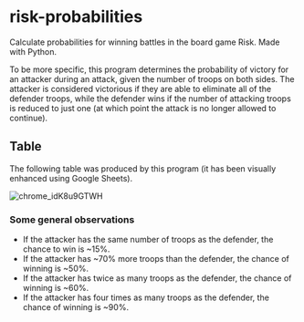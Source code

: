 # risk-probabilities

Calculate probabilities for winning battles in the board game Risk. Made with Python.

To be more specific, this program determines the probability of victory for an attacker during an attack, given the number of troops on both sides. The attacker is considered victorious if they are able to eliminate all of the defender troops, while the defender wins if the number of attacking troops is reduced to just one (at which point the attack is no longer allowed to continue).

## Table

The following table was produced by this program (it has been visually enhanced using Google Sheets).

![chrome_idK8u9GTWH](https://user-images.githubusercontent.com/45148959/205713119-838f5062-4c24-4e08-b244-4a85a97bd2e6.png)

### Some general observations
- If the attacker has the same number of troops as the defender, the chance to win is ~15%.
- If the attacker has ~70% more troops than the defender, the chance of winning is ~50%.
- If the attacker has twice as many troops as the defender, the chance of winning is ~60%.
- If the attacker has four times as many troops as the defender, the chance of winning is ~90%.
